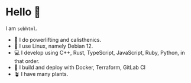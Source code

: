 
# Hello :wave:

I am `sebhtml`.

- :monkey: I do powerlifting and calisthenics.
- :penguin: I use Linux, namely Debian 12.
- :computer: I develop using C++, Rust, TypeScript, JavaScript, Ruby, Python, in that order.
- :steam_locomotive: I build and deploy with Docker, Terraform, GitLab CI
- :potted_plant: I have many plants.
